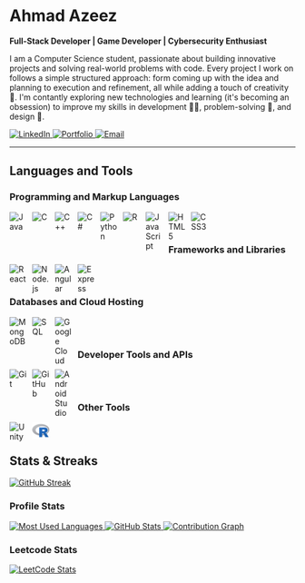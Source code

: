 # Ahmad Azeez

**Full-Stack Developer | Game Developer | Cybersecurity Enthusiast**

I am a Computer Science student, passionate about building innovative projects and solving real-world problems with code. Every project I work on follows a simple structured approach: form coming up with the idea and planning to execution and refinement, all while adding a touch of creativity 🎨. I'm contantly exploring new technologies and learning (it's becoming an obsession) to improve my skills in development 👨‍💻, problem-solving 🤔, and design 🌟.

<p align="left">
  <a href="https://www.linkedin.com/in/ahmad-azeez-89b83b2b7/">
    <img alt="LinkedIn" title="Connect with me on LinkedIn" src="https://img.shields.io/badge/-LinkedIn-blue?style=for-the-badge&logo=linkedin&logoColor=white"/>
  </a>
  <a href="https://ahmad-azeez.netlify.app/">
    <img alt="Portfolio" title="My Portfolio" src="https://img.shields.io/badge/Portfolio-Visit%20Now-blue?style=for-the-badge"/>
  </a>
  <a href="mailto:azeeztriplea10@gmail.com">
    <img alt="Email" title="Send me an email" src="https://img.shields.io/badge/Email-azeeztriplea10%40gmail.com-2a9d8f?style=for-the-badge&logo=gmail&logoColor=white"/>
  </a>
</p>

---

## Languages and Tools

### Programming and Markup Languages
<img align="left" alt="Java" width="30px" style="padding-right:10px;" src="https://cdn.jsdelivr.net/gh/devicons/devicon/icons/java/java-original.svg" />
<img align="left" alt="C" width="30px" style="padding-right:10px;" src="https://cdn.jsdelivr.net/gh/devicons/devicon/icons/c/c-original.svg" />
<img align="left" alt="C++" width="30px" style="padding-right:10px;" src="https://cdn.jsdelivr.net/gh/devicons/devicon/icons/cplusplus/cplusplus-original.svg" />
<img align="left" alt="C#" width="30px" style="padding-right:10px;" src="https://cdn.jsdelivr.net/gh/devicons/devicon/icons/csharp/csharp-original.svg" />
<img align="left" alt="Python" width="30px" style="padding-right:10px;" src="https://cdn.jsdelivr.net/gh/devicons/devicon/icons/python/python-original.svg" />
<img align="left" alt="R" width="30px" style="padding-right:10px;" src="https://cdn.jsdelivr.net/gh/devicons/devicon/icons/r/r-original.svg" />
<img align="left" alt="JavaScript" width="30px" style="padding-right:10px;" src="https://cdn.jsdelivr.net/gh/devicons/devicon/icons/javascript/javascript-original.svg" />
<img align="left" alt="HTML5" width="30px" style="padding-right:10px;" src="https://cdn.jsdelivr.net/gh/devicons/devicon/icons/html5/html5-original.svg" />
<img align="left" alt="CSS3" width="30px" style="padding-right:10px;" src="https://cdn.jsdelivr.net/gh/devicons/devicon/icons/css3/css3-original.svg" />
<br />

#

### Frameworks and Libraries
<img align="left" alt="React" width="30px" style="padding-right:10px;" src="https://cdn.jsdelivr.net/gh/devicons/devicon/icons/react/react-original.svg" />
<img align="left" alt="Node.js" width="30px" style="padding-right:10px;" src="https://cdn.jsdelivr.net/gh/devicons/devicon/icons/nodejs/nodejs-original.svg" />
<img align="left" alt="Angular" width="30px" style="padding-right:10px;" src="https://cdn.jsdelivr.net/gh/devicons/devicon/icons/angularjs/angularjs-original.svg" />
<img align="left" alt="Express" width="30px" style="padding-right:10px;" src="https://cdn.jsdelivr.net/gh/devicons/devicon/icons/express/express-original.svg" />
<br />

#

### Databases and Cloud Hosting
<img align="left" alt="MongoDB" width="30px" style="padding-right:10px;" src="https://cdn.jsdelivr.net/gh/devicons/devicon/icons/mongodb/mongodb-original.svg" />
<img align="left" alt="SQL" width="30px" style="padding-right:10px;" src="https://cdn.jsdelivr.net/gh/devicons/devicon/icons/mysql/mysql-original.svg" />
<img align="left" alt="Google Cloud" width="30px" style="padding-right:10px;" src="https://cdn.jsdelivr.net/gh/devicons/devicon/icons/googlecloud/googlecloud-original.svg" />
<br />

#

### Developer Tools and APIs
<img align="left" alt="Git" width="30px" style="padding-right:10px;" src="https://cdn.jsdelivr.net/gh/devicons/devicon/icons/git/git-original.svg" />
<img align="left" alt="GitHub" width="30px" style="padding-right:10px;" src="https://cdn.jsdelivr.net/gh/devicons/devicon/icons/github/github-original.svg" />
<img align="left" alt="Android Studio" width="30px" style="padding-right:10px;" src="https://cdn.jsdelivr.net/gh/devicons/devicon/icons/androidstudio/androidstudio-original.svg" />
<br />

#

### Other Tools
<img align="left" alt="Unity" width="30px" style="padding-right:10px;" src="https://cdn.jsdelivr.net/gh/devicons/devicon/icons/unity/unity-original.svg" />
<img align="left" alt="R" width="30px" style="padding-right:10px;" src="https://github.com/devicons/devicon/blob/v2.16.0/icons/r/r-original.svg" />
<br />

#

## Stats & Streaks
<a href="https://git.io/streak-stats">
  <img alt="GitHub Streak" src="https://github-streak-stats-three.vercel.app/?user=AhmadAzeez999&theme=holi-theme">
</a>

### Profile Stats
<a href="https://github.com/AhmadAzeez999/github-readme-stats?tab=readme-ov-file">
  <img alt="Most Used Languages" src="https://github-readme-stats-xz6a.vercel.app/api/top-langs/?username=AhmadAzeez999&layout=compact&theme=holi&langs_count=20">
  <img alt="GitHub Stats" src="https://github-readme-stats-xz6a.vercel.app/api?username=AhmadAzeez999&show_icons=true&theme=holi&rank_icon=github&hide=contribs">
</a>
<a href="https://github.com/Ryo-samuraiJP/github-readme-activity-graph">
  <img alt="Contribution Graph" src="https://github-readme-activity-graph-v46a.vercel.app/graph/?username=AhmadAzeez999&theme=react-dark" />
</a>

### Leetcode Stats
<a href="https://leetcode.com/AdotAdotA">
  <img alt="LeetCode Stats" title="LeetCode Profile" src="https://leetcard.jacoblin.cool/AdotAdotA?theme=transparent&font=Source%20Code%20Pro"/>
</a>


<br />

